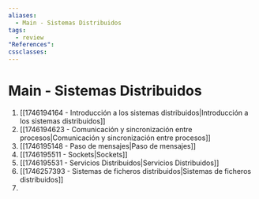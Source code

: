 ```yaml
---
aliases:
  - Main - Sistemas Distribuidos
tags:
  - review
"References":
cssclasses:
---
```

# Main - Sistemas Distribuidos

1.  [[1746194164 - Introducción a los sistemas distribuidos|Introducción a los sistemas distribuidos]]
2.  [[1746194623 - Comunicación y sincronización entre procesos|Comunicación y sincronización entre procesos]]
3. [[1746195148 - Paso de mensajes|Paso de mensajes]] 
4. [[1746195511 - Sockets|Sockets]]
5. [[1746195531 - Servicios Distribuidos|Servicios Distribuidos]] 
6. [[1746257393 - Sistemas de ficheros distribuidos|Sistemas de ficheros distribuidos]]
7. 